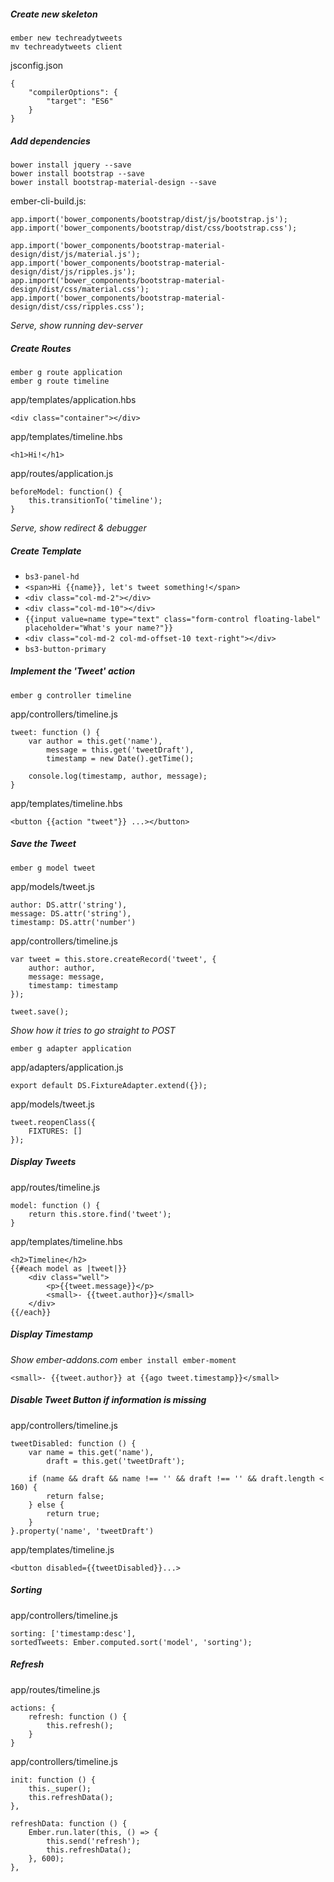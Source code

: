 ##### Create new skeleton
```
ember new techreadytweets
mv techreadytweets client
```

jsconfig.json
```
{
	"compilerOptions": {
		"target": "ES6"
	}
}
```

##### Add dependencies
```
bower install jquery --save
bower install bootstrap --save
bower install bootstrap-material-design --save
```

ember-cli-build.js:
```
app.import('bower_components/bootstrap/dist/js/bootstrap.js');
app.import('bower_components/bootstrap/dist/css/bootstrap.css');

app.import('bower_components/bootstrap-material-design/dist/js/material.js');
app.import('bower_components/bootstrap-material-design/dist/js/ripples.js');
app.import('bower_components/bootstrap-material-design/dist/css/material.css');
app.import('bower_components/bootstrap-material-design/dist/css/ripples.css');
```

*Serve, show running dev-server*

##### Create Routes
```
ember g route application
ember g route timeline
```

app/templates/application.hbs
```
<div class="container"></div>
```

app/templates/timeline.hbs
```
<h1>Hi!</h1>
```

app/routes/application.js
```
beforeModel: function() {
    this.transitionTo('timeline');
}
```
*Serve, show redirect & debugger*

##### Create Template
 * `bs3-panel-hd`
 * `<span>Hi {{name}}, let's tweet something!</span>`
 * `<div class="col-md-2"></div>`
 * `<div class="col-md-10"></div>`
 * `{{input value=name type="text" class="form-control floating-label" placeholder="What's your name?"}}`
 * `<div class="col-md-2 col-md-offset-10 text-right"></div>`
 * `bs3-button-primary`

##### Implement the 'Tweet' action
`ember g controller timeline`

app/controllers/timeline.js
```
tweet: function () {
    var author = this.get('name'),
        message = this.get('tweetDraft'),
        timestamp = new Date().getTime();

    console.log(timestamp, author, message);
}
```

app/templates/timeline.hbs
```
<button {{action "tweet"}} ...></button>
```

##### Save the Tweet
`ember g model tweet`

app/models/tweet.js
```
author: DS.attr('string'),
message: DS.attr('string'),
timestamp: DS.attr('number')
```

app/controllers/timeline.js
```
var tweet = this.store.createRecord('tweet', {
    author: author,
    message: message,
    timestamp: timestamp
});

tweet.save();
```

*Show how it tries to go straight to POST*

`ember g adapter application`

app/adapters/application.js
```
export default DS.FixtureAdapter.extend({});
```

app/models/tweet.js
```
tweet.reopenClass({
    FIXTURES: []
});
```

##### Display Tweets
app/routes/timeline.js
```
model: function () {
    return this.store.find('tweet');
}
```

app/templates/timeline.hbs
```
<h2>Timeline</h2>
{{#each model as |tweet|}}
    <div class="well">
        <p>{{tweet.message}}</p>
        <small>- {{tweet.author}}</small>
    </div>
{{/each}}
```

##### Display Timestamp
*Show ember-addons.com*
`ember install ember-moment`

```
<small>- {{tweet.author}} at {{ago tweet.timestamp}}</small>
```

##### Disable Tweet Button if information is missing

app/controllers/timeline.js
```
tweetDisabled: function () {
    var name = this.get('name'),
        draft = this.get('tweetDraft');

    if (name && draft && name !== '' && draft !== '' && draft.length < 160) {
        return false;
    } else {
        return true;
    }
}.property('name', 'tweetDraft')
```

app/templates/timeline.js
```
<button disabled={{tweetDisabled}}...>
```

##### Sorting
app/controllers/timeline.js
```
sorting: ['timestamp:desc'],
sortedTweets: Ember.computed.sort('model', 'sorting');
```

##### Refresh
app/routes/timeline.js
```
actions: {
    refresh: function () {
        this.refresh();
    }
}
```

app/controllers/timeline.js
```
init: function () {
    this._super();
    this.refreshData();
},

refreshData: function () {
    Ember.run.later(this, () => {
        this.send('refresh');
        this.refreshData();
    }, 600);
},
```